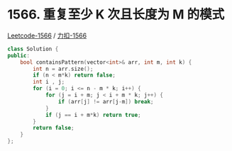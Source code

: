 # 1566. 重复至少 K 次且长度为 M 的模式

[Leetcode-1566](https://leetcode.com/problems/detect-pattern-of-length-m-repeated-k-or-more-times/) / [力扣-1566](https://leetcode-cn.com/problems/detect-pattern-of-length-m-repeated-k-or-more-times/)

```cpp
class Solution {
public:
    bool containsPattern(vector<int>& arr, int m, int k) {
        int n = arr.size();
        if (n < m*k) return false;
        int i , j;
        for (i = 0; i <= n - m * k; i++) {
            for (j = i + m; j < i + m * k; j++) {
                if (arr[j] != arr[j-m]) break;
            }
            if (j == i + m*k) return true;
        }
        return false;
    }
};
```